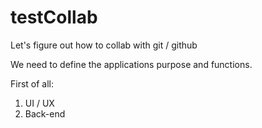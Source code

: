 # testCollab
Let's figure out how to collab with git / github

We need to define the applications purpose and functions.

First of all:
1. UI / UX
2. Back-end